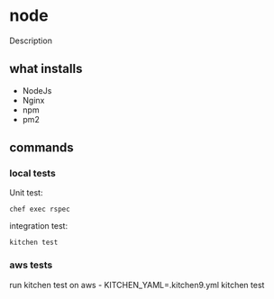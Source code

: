 # node

Description

## what installs
- NodeJs
- Nginx
- npm
- pm2

## commands

### local tests

Unit test:
```
chef exec rspec
```

integration test:
```
kitchen test
```

### aws tests

run kitchen test on aws - KITCHEN_YAML=.kitchen9.yml kitchen test
